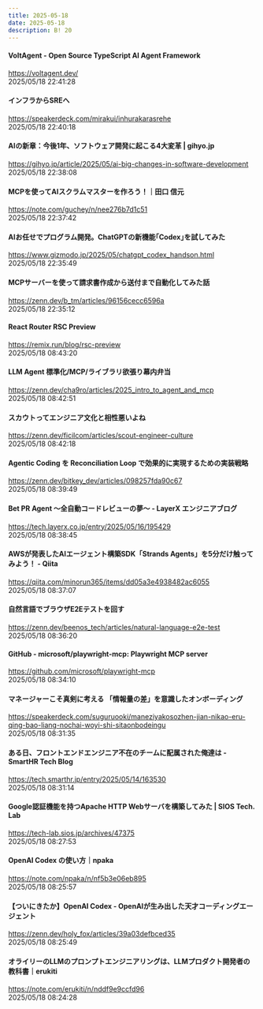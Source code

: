 ```yaml
---
title: 2025-05-18
date: 2025-05-18
description: B! 20
---
```


#### VoltAgent - Open Source TypeScript AI Agent Framework
https://voltagent.dev/<br>
2025/05/18 22:41:28<br>


#### インフラからSREへ
https://speakerdeck.com/mirakui/inhurakarasrehe<br>
2025/05/18 22:40:18<br>


#### AIの新章：今後1年、ソフトウェア開発に起こる4大変革 | gihyo.jp
https://gihyo.jp/article/2025/05/ai-big-changes-in-software-development<br>
2025/05/18 22:38:08<br>


#### MCPを使ってAIスクラムマスターを作ろう！｜田口 信元
https://note.com/guchey/n/nee276b7d1c51<br>
2025/05/18 22:37:42<br>


#### AIお任せでプログラム開発。ChatGPTの新機能｢Codex｣を試してみた
https://www.gizmodo.jp/2025/05/chatgpt_codex_handson.html<br>
2025/05/18 22:35:49<br>


#### MCPサーバーを使って請求書作成から送付まで自動化してみた話
https://zenn.dev/b_tm/articles/96156cecc6596a<br>
2025/05/18 22:35:12<br>


#### React Router RSC Preview
https://remix.run/blog/rsc-preview<br>
2025/05/18 08:43:20<br>


#### LLM Agent 標準化/MCP/ライブラリ欲張り幕内弁当
https://zenn.dev/cha9ro/articles/2025_intro_to_agent_and_mcp<br>
2025/05/18 08:42:51<br>


#### スカウトってエンジニア文化と相性悪いよね
https://zenn.dev/ficilcom/articles/scout-engineer-culture<br>
2025/05/18 08:42:18<br>


#### Agentic Coding を Reconciliation Loop で効果的に実現するための実装戦略
https://zenn.dev/bitkey_dev/articles/098257fda90c67<br>
2025/05/18 08:39:49<br>


#### Bet PR Agent 〜全自動コードレビューの夢〜 - LayerX エンジニアブログ
https://tech.layerx.co.jp/entry/2025/05/16/195429<br>
2025/05/18 08:38:45<br>


#### AWSが発表したAIエージェント構築SDK「Strands Agents」を5分だけ触ってみよう！ - Qiita
https://qiita.com/minorun365/items/dd05a3e4938482ac6055<br>
2025/05/18 08:37:07<br>


#### 自然言語でブラウザE2Eテストを回す
https://zenn.dev/beenos_tech/articles/natural-language-e2e-test<br>
2025/05/18 08:36:20<br>


#### GitHub - microsoft/playwright-mcp: Playwright MCP server
https://github.com/microsoft/playwright-mcp<br>
2025/05/18 08:34:10<br>


#### マネージャーこそ真剣に考える 「情報量の差」を意識したオンボーディング
https://speakerdeck.com/suguruooki/maneziyakosozhen-jian-nikao-eru-qing-bao-liang-nochai-woyi-shi-sitaonbodeingu<br>
2025/05/18 08:31:35<br>


#### ある日、フロントエンドエンジニア不在のチームに配属された俺達は - SmartHR Tech Blog
https://tech.smarthr.jp/entry/2025/05/14/163530<br>
2025/05/18 08:31:14<br>


#### Google認証機能を持つApache HTTP Webサーバを構築してみた | SIOS Tech. Lab
https://tech-lab.sios.jp/archives/47375<br>
2025/05/18 08:27:53<br>


#### OpenAI Codex の使い方｜npaka
https://note.com/npaka/n/nf5b3e06eb895<br>
2025/05/18 08:25:57<br>


#### 【ついにきたか】OpenAI Codex - OpenAIが生み出した天才コーディングエージェント
https://zenn.dev/holy_fox/articles/39a03defbced35<br>
2025/05/18 08:25:49<br>


#### オライリーのLLMのプロンプトエンジニアリングは、LLMプロダクト開発者の教科書｜erukiti
https://note.com/erukiti/n/nddf9e9ccfd96<br>
2025/05/18 08:24:28<br>



